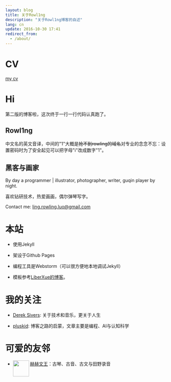 ```yaml
---
layout: blog
title: 关于Rowl1ng
description: "关于Rowl1ng博客的自述"
lang: cn
update: 2016-10-30 17:41
redirect_from:
  - /about/
---
```


# CV

[my cv][2]

# Hi

第二版的博客啦，这次终于一行一行代码认真跑了。

## Rowl1ng

中文名的英文音译，中间的"1"大概是~~抢不到rowling的域名~~对专业的念念不忘：设置密码时为了安全起见可以把字母"i"改成数字"1"。

## 黑客与画家

By day a programmer | illustrator, photographer, writer, guqin player by night.

喜欢钻研技术，热爱画画，偶尔弹琴写字。

Contact me: ling.rowling.luo@gmail.com


# 本站

- 使用Jekyll

- 架设于Github Pages

- 编程工具是Webstorm（可以很方便地本地调试Jekyll）

- 模板参考[LiberXue的博客][1]。

# 我的关注

-  [Derek Sivers][5]: 关于技术和音乐，更关于人生


- [pluskid][4]: 博客之路的启蒙，文章主要是编程、AI与认知科学

# 可爱的友邻

- <img src="https://github.com/kujihhoe/blog-files/raw/master/tx.jpg" width = "50px" height = "50px" align="left" />    [赫赫文王][3]：古琴、古音、古文与田野录音


  [1]: https://liberxue.github.io/?liberxue
  [2]: http://rowl1ng.com/cv/Academic_CV.pdf
  [3]: https://kqh.ac/
  [4]: http://freemind.pluskid.org/
  [5]: https://sivers.org/
